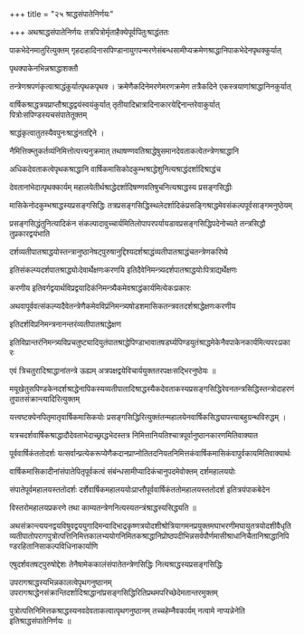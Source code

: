 +++
title = "२५ श्राद्धसंपातेनिर्णयः"

+++
अथश्राद्धसंपातेनिर्णयः तत्रपित्रोर्मृताहैक्येपूर्वपितुःश्राद्धंततः

पाकभेदेनमातुरित्युक्तम् गृहदाहादिनासपिण्डानायुगपन्मरणेसंबन्धसामीप्यक्रमेणश्राद्धानिपाकभेदेनपृथक्कुर्यात्

पृथक्पाकेनभिन्नश्राद्धाशक्तौ

तन्त्रेणश्रपणंकृत्वाश्राद्धंकुर्यात्पृथकपृथक्‍ । क्रमेणैकदिनेमरणेमरणक्रमेण तत्रैकदिने एकस्त्रयाणांश्राद्धानिनकुर्यात्

वार्षिकश्राद्धत्रयप्राप्तौश्राद्धद्वयंस्वयंकुर्यात् तृतीयादिभ्रात्रादिनाकारयेद्दिनान्तरेवाकुर्यात् पित्रोःसपिण्डस्यचसंपातेतूक्तम्

श्राद्धंकृत्वातुतस्यैवपुनःश्राद्धंनतद्दिने ।

नैमित्तिक्म्तुकर्तव्यंनिमित्तोत्पत्त्यनुक्रमात् तथाषण्णवतिश्राद्धेषुसमानदेवताकत्वेतन्त्रेणश्राद्धानि

अधिकदेवताकत्वेपृथकश्राद्धानि वार्षिकमासिकोदकुम्भश्राद्धेशुनित्यश्राद्धंदर्शादिश्राद्धंच

देवतानांभेदात्पृथक्कार्यम् महालयेतीर्थश्राद्धेदर्शादिषण्णवतिषुचनित्यश्राद्धस्य प्रसङ्गसिद्धीः

मासिकेनोदकुम्भश्राद्धस्यप्रसङ्गसिद्धिः तत्रप्रसङ्गसिद्धिस्थलेदर्शादिकंप्रसङ्गिश्राद्धमेवसंकल्पपूर्वसाङ्गमनुष्ठेयम्

प्रसङ्गसिद्धंतुनित्यादिकंन संकल्पादावुच्चार्यमितिलोपापरपर्यायडावप्रसङ्गसिद्धिपदेनोच्यते तन्त्रसिद्धौ तुप्रकारद्वयंभाति

दर्शव्यतीपातश्राद्धयोस्तन्त्रानुष्ठानेषट्‌पुरुषानुद्दिश्यदर्शश्राद्धंव्यतीपातश्राद्धंचतन्त्रेणकरिष्ये

इतिसंकल्प्यदर्शपातश्राद्ध्योःदेवार्थेक्षणःकरणयि इतिदैवेनिमन्त्र्यदर्शपातश्राद्धयोःपित्राद्यर्थेक्षणः

करणीय इतिवर्गद्वयार्थविप्रद्वयादिकंनिमन्त्र्यैकमेवश्राद्धंकार्यमित्येकःप्रकारः

अथवापूर्ववत्संकल्प्यदैवेतन्त्रेणैकमेवविप्रंनिमन्त्र्यषोडशमासिकतन्त्रवतदर्शश्राद्धेक्षणःकरणीय

इतिदर्शविप्रनिमन्त्रनानन्तरंव्यतीपातश्राद्धेक्षण

इतिविप्रान्तरंनिमन्त्र्यविप्रचतुष्ट्यादियुतंपातश्राद्धेपिण्डाभावातषडर्घ्यपिण्डयुतंश्राद्धमेकेनैवपाकेनकार्यमित्यपरःप्रकारः

एवं त्रिचतुरादिश्राद्धानांतन्त्रे ऊह्यम् अत्रपक्षद्वयेविचार्ययुक्ततरपक्षःसद्भिरनुष्ठेयः ॥

मयूखेतुसपिण्डकेनदर्शश्राद्धेनापिकस्यव्यतीपातादिश्राद्धस्यैकदेवताकस्यप्रसङ्गसिद्धिरेवनतन्त्रसिद्धिस्तन्त्रोदाहरणंतुपातसंक्रान्त्यादिरित्युक्तम्

यत्त्वष्टक्येनपितृमातृवार्षिकमासिकयोः प्रसङ्गसिद्धिरित्युक्तंतन्महालयेनवार्षिकसिद्ध्यापत्त्याबहुग्रन्थविरुद्धम् ।

यत्रचदर्शवार्षिकश्राद्धादौदेवताभेदाच्छ्राद्धभेदस्तत्र निमित्तानियतिश्चात्रपूर्वानुष्ठानकारणमितिवाक्यात

पूर्ववार्षिकंततोदर्शः यत्सर्वान्प्रत्येकरूप्येणैकदानप्राप्नोतितदनियतनिमित्तकंवार्षिकमासिकंवापुर्वकायमितिवाक्यार्थः

वार्षिकमासिकादीनांसंपातेपितृपूर्वकत्वं संबंन्धसामीप्यादिकंचानुपदमेवोक्तम् दर्शमहालययोः

संपातेपूर्वमहालयस्ततोदर्शः दर्शेवार्षिकमहालययोःप्राप्तौपूर्ववार्षिकंततोमहालयस्ततोदर्श इतित्रयंपाकबेदेन

विस्तरोमहालयप्रकरणे तथा काम्यतन्त्रेणनित्यस्यतन्त्रंश्राद्धस्यसिद्ध्यति ॥

अथसंक्रान्त्ययनद्वयविषुवद्वययुगादिमन्वादिभाद्रकृष्णत्रयोदशीश्रोत्रियागमनप्रयुक्तमघाभरणीमघायुतत्रयोदशीवैधृतिव्यतीपातोपरागपुत्रोत्पत्तिनिमित्तकालभ्ययोगनिमितकश्राद्धानिप्रोष्ठपदीभिन्नसर्वपौर्णमासीश्राधानिचैतानिश्राद्धानिपिण्डरहितानिसाकल्पविधिनाकार्याणि

एषुदर्शवतषट्‌पुरुषोद्देशः तेनैषामेककालंसंपातेतन्त्रेणसिद्धिः नित्यश्राद्धस्यप्रसङ्गसिद्धिः

उपरागश्राद्धस्यभिन्नकालत्वेपृथगनुष्ठानम् उपरागश्राद्धेनसंक्रान्तिदर्शादिश्राद्धानांप्रसङ्गसिद्धिरितिप्रथमपरिच्छेदेमतान्तरमुक्तम्

पुत्रोत्पत्तिनिमित्तकश्राद्धस्यनवदेवताकत्वात्पृथगनुष्ठानम् तच्चहेम्नैवकार्यम् नत्वामे नाप्यन्नेनेति इतिश्राद्धसंपातेनिर्णयः ॥
